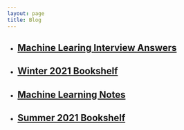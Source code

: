 ```yaml
---
layout: page
title: Blog
---
```

* ## [**Machine Learing Interview Answers**](/blog/ml_interview)
* ## [**Winter 2021 Bookshelf**](/blog/bookshelf_winter)
* ## [**Machine Learning Notes**](/blog/ml_notes)
* ## [**Summer 2021 Bookshelf**](/blog/bookshelf) 
